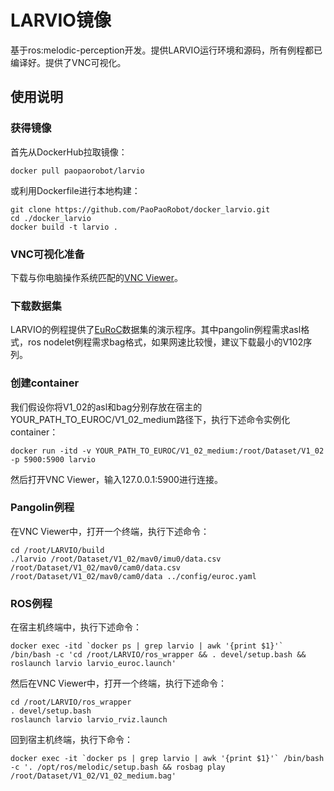 # LARVIO镜像
基于ros:melodic-perception开发。提供LARVIO运行环境和源码，所有例程都已编译好。提供了VNC可视化。

## 使用说明
### 获得镜像
首先从DockerHub拉取镜像：
```
docker pull paopaorobot/larvio
```
或利用Dockerfile进行本地构建：
```
git clone https://github.com/PaoPaoRobot/docker_larvio.git
cd ./docker_larvio
docker build -t larvio .
```
### VNC可视化准备
下载与你电脑操作系统匹配的[VNC Viewer](https://www.realvnc.com/en/connect/download/viewer/)。
### 下载数据集
LARVIO的例程提供了[EuRoC](https://projects.asl.ethz.ch/datasets/doku.php?id=kmavvisualinertialdatasets)数据集的演示程序。其中pangolin例程需求asl格式，ros nodelet例程需求bag格式，如果网速比较慢，建议下载最小的V102序列。
### 创建container
我们假设你将V1_02的asl和bag分别存放在宿主的YOUR_PATH_TO_EUROC/V1_02_medium路径下，执行下述命令实例化container：
```
docker run -itd -v YOUR_PATH_TO_EUROC/V1_02_medium:/root/Dataset/V1_02 -p 5900:5900 larvio
```
然后打开VNC Viewer，输入127.0.0.1:5900进行连接。
### Pangolin例程
在VNC Viewer中，打开一个终端，执行下述命令：
```
cd /root/LARVIO/build
./larvio /root/Dataset/V1_02/mav0/imu0/data.csv /root/Dataset/V1_02/mav0/cam0/data.csv /root/Dataset/V1_02/mav0/cam0/data ../config/euroc.yaml
```
### ROS例程
在宿主机终端中，执行下述命令：
```
docker exec -itd `docker ps | grep larvio | awk '{print $1}'` /bin/bash -c 'cd /root/LARVIO/ros_wrapper && . devel/setup.bash && roslaunch larvio larvio_euroc.launch'
```
然后在VNC Viewer中，打开一个终端，执行下述命令：
```
cd /root/LARVIO/ros_wrapper
. devel/setup.bash
roslaunch larvio larvio_rviz.launch
```
回到宿主机终端，执行下命令：
```
docker exec -it `docker ps | grep larvio | awk '{print $1}'` /bin/bash -c '. /opt/ros/melodic/setup.bash && rosbag play /root/Dataset/V1_02/V1_02_medium.bag'
```
